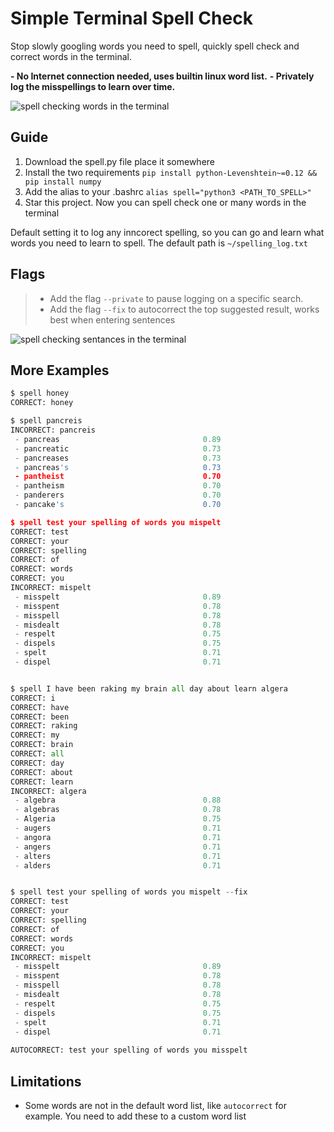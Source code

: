 # Simple Terminal Spell Check
Stop slowly googling words you need to spell, quickly spell check and correct words in the terminal.

**- No Internet connection needed, uses builtin linux word list.**
**- Privately log the misspellings to learn over time.**

![spell checking words in the terminal](http://i.imgur.com/ej5kDf2.png "spell CLI useage")

## Guide

1. Download the spell.py file place it somewhere 
2. Install the two requirements
`pip install python-Levenshtein~=0.12 && pip install numpy`
3. Add the alias to your .bashrc
`alias spell="python3 <PATH_TO_SPELL>"`
4. Star this project. Now you can spell check one or many words in the terminal

Default setting it to log any inncorect spelling, so you can go and learn what words you need to learn to spell.
The default path is `~/spelling_log.txt`


## Flags

> - Add the flag `--private` to pause logging on a specific search.
> - Add the flag `--fix` to autocorrect the top suggested result, works best when entering sentences 

![spell checking sentances in the terminal](http://i.imgur.com/ie1TLKb.png "spell CLI useage: autocorrect")

## More Examples

```python
$ spell honey
CORRECT: honey

$ spell pancreis
INCORRECT: pancreis
 - pancreas                                0.89
 - pancreatic                              0.73
 - pancreases                              0.73
 - pancreas's                              0.73
 - pantheist                               0.70
 - pantheism                               0.70
 - panderers                               0.70
 - pancake's                               0.70

$ spell test your spelling of words you mispelt
CORRECT: test
CORRECT: your
CORRECT: spelling
CORRECT: of
CORRECT: words
CORRECT: you
INCORRECT: mispelt
 - misspelt                                0.89
 - misspent                                0.78
 - misspell                                0.78
 - misdealt                                0.78
 - respelt                                 0.75
 - dispels                                 0.75
 - spelt                                   0.71
 - dispel                                  0.71


$ spell I have been raking my brain all day about learn algera
CORRECT: i
CORRECT: have
CORRECT: been
CORRECT: raking
CORRECT: my
CORRECT: brain
CORRECT: all
CORRECT: day
CORRECT: about
CORRECT: learn
INCORRECT: algera
 - algebra                                 0.88
 - algebras                                0.78
 - Algeria                                 0.75
 - augers                                  0.71
 - angora                                  0.71
 - angers                                  0.71
 - alters                                  0.71
 - alders                                  0.71


$ spell test your spelling of words you mispelt --fix
CORRECT: test
CORRECT: your
CORRECT: spelling
CORRECT: of
CORRECT: words
CORRECT: you
INCORRECT: mispelt
 - misspelt                                0.89
 - misspent                                0.78
 - misspell                                0.78
 - misdealt                                0.78
 - respelt                                 0.75
 - dispels                                 0.75
 - spelt                                   0.71
 - dispel                                  0.71
 
AUTOCORRECT: test your spelling of words you misspelt

```

## Limitations

- Some words are not in the default word list, like `autocorrect` for example. You need to add these to a custom word list
